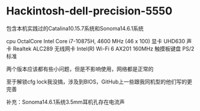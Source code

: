 # Hackintosh-dell-precision-5550
包含本机实践过的Catalina10.15.7系统和Sonoma14.6.1系统

cpu OctalCore Intel Core i7-10875H, 4600 MHz (46 x 100)
显卡  UHD630
声卡  Realtek ALC289
无线网卡  Intel(R) Wi-Fi 6 AX201 160MHz
触摸板键盘 PS/2 标准

两个版本应该都有些小问题，但是不影响使用，网络都是正常的



至于解锁cfg lock我没搞，涉及到BIOS，GitHub上一些跟我同机型的他们写的更完善



补充：Sonoma14.6.1系统3.5mm耳机孔存在电流声
